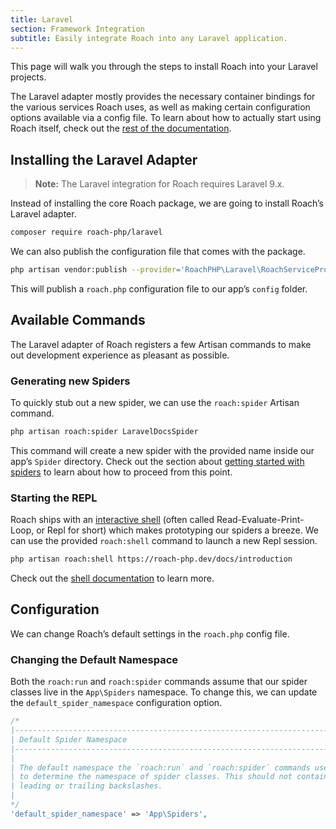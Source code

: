 ```yaml
---
title: Laravel
section: Framework Integration
subtitle: Easily integrate Roach into any Laravel application.
---
```


This page will walk you through the steps to install Roach into your Laravel projects.

The Laravel adapter mostly provides the necessary container bindings for the various services Roach uses, as well as making certain configuration options available via a config file. To learn about how to actually start using Roach itself, check out the [rest of the documentation](/docs/spiders).

## Installing the Laravel Adapter

> **Note:** The Laravel integration for Roach requires Laravel 9.x.

Instead of installing the core Roach package, we are going to install Roach’s Laravel adapter.

<CodeBlock>

```bash
composer require roach-php/laravel
```

</CodeBlock>

We can also publish the configuration file that comes with the package.

<CodeBlock>

```bash
php artisan vendor:publish --provider='RoachPHP\Laravel\RoachServiceProvider'
```

</CodeBlock>

This will publish a `roach.php` configuration file to our app’s `config` folder.

## Available Commands

The Laravel adapter of Roach registers a few Artisan commands to make out development experience as pleasant as possible.

### Generating new Spiders

To quickly stub out a new spider, we can use the `roach:spider` Artisan command.

<CodeBlock>

```bash
php artisan roach:spider LaravelDocsSpider
```

</CodeBlock>

This command will create a new spider with the provided name inside our app’s `Spider` directory. Check out the section about [getting started with spiders](/docs/spiders) to learn about how to proceed from this point.

### Starting the REPL

Roach ships with an [interactive shell](/docs/repl) (often called Read-Evaluate-Print-Loop, or Repl for short) which makes prototyping our spiders a breeze. We can use the provided `roach:shell` command to launch a new Repl session.

<CodeBlock>

```bash
php artisan roach:shell https://roach-php.dev/docs/introduction
```

</CodeBlock>

Check out the [shell documentation](/docs/repl) to learn more.

## Configuration

We can change Roach’s default settings in the `roach.php` config file.

### Changing the Default Namespace

Both the `roach:run` and `roach:spider` commands assume that our spider classes live in the `App\Spiders` namespace. To change this, we can update the `default_spider_namespace` configuration option.

<CodeBlock>

```php
/*
|--------------------------------------------------------------------------
| Default Spider Namespace
|--------------------------------------------------------------------------
|
| The default namespace the `roach:run` and `roach:spider` commands use
| to determine the namespace of spider classes. This should not contain
| leading or trailing backslashes.
|
*/
'default_spider_namespace' => 'App\Spiders',
```

</CodeBlock>